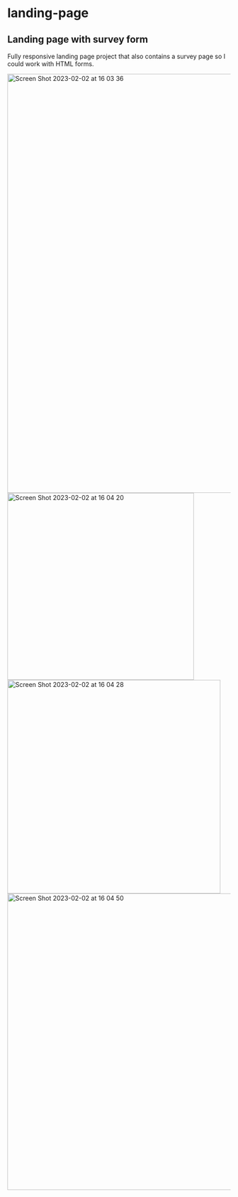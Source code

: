 # landing-page
## Landing page with survey form
Fully responsive landing page project that also contains a survey page so I could work with HTML forms.

<img width="944" alt="Screen Shot 2023-02-02 at 16 03 36" src="https://user-images.githubusercontent.com/107240729/216236951-0835a613-1ce2-45f0-b678-a76d599df7b1.png">
<img width="421" alt="Screen Shot 2023-02-02 at 16 04 20" src="https://user-images.githubusercontent.com/107240729/216236971-dbe4c00e-e960-497b-84a6-6814473a1de7.png">
<img width="481" alt="Screen Shot 2023-02-02 at 16 04 28" src="https://user-images.githubusercontent.com/107240729/216236985-506d46ee-041b-4fef-9735-4c3c4e4f38ec.png">
<img width="668" alt="Screen Shot 2023-02-02 at 16 04 50" src="https://user-images.githubusercontent.com/107240729/216236997-9ff04ea9-6e23-4c17-b73d-3598e7dcffd9.png">
